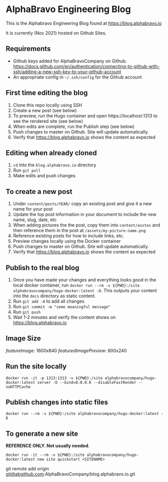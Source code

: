 # AlphaBravo Engineering Blog

This is the Alphabravo Engineering Blog found at https://blog.alphabravo.io

It is currently (Nov 2021) hosted on Github Sites.

## Requirements
- Github keys added for AlphaBravoCompany on Github. https://docs.github.com/en/authentication/connecting-to-github-with-ssh/adding-a-new-ssh-key-to-your-github-account
- An appropriate config in `~/.ssh/config` for the Github account

## First time editing the blog

1. Clone this repo locally using SSH
2. Create a new post (see below)
3. To preview, run the Hugo container and open https://localhost:1313 to see the rendered site (see below)
4. When edits are complete, run the Publish step (see below)
5. Push changes to master on Github. Site will update automatically.
6. Verify that https://blog.alphabravo.io shows the content as expected

## Editing when already cloned

1. `cd` into the `blog.alphabravo.io` directory
2. Run `git pull`
3. Make edits and push changes

## To create a new post

1. Under `content/posts/YEAR/` copy an existing post and give it a new name for your post
2. Update the top post information in your document to include the new name, slug, date, etc
3. When adding pictures the the post, copy them into `content/asstes` and then reference them in the post at `/assets/my-picture-name.png`
4. Reference existing posts for how to include links, etc.
5. Preview changes locally using the Docker container
6. Push changes to master on Github. Site will update automatically.
7. Verify that https://blog.alphabravo.io shows the content as expected

## Publish to the real blog

1. Once you have made your changes and everything looks good in the local docker container, run `docker run --rm -v ${PWD}:/site alphabravocompany/hugo-docker:latest -D`. This outputs your content into the `docs` directory as static content.
2. Run `git add -A` to add all changes
3. Run `git commit -m "some meaningful message"`
4. Run `git push`
5. Wait 1-2 minutes and verify the content shows on https://blog.alphabravo.io

## Image Size

*featureImage*: 1600x840
*featuredImagePreview*: 800x240

## Run the site locally

`docker run -it -p 1313:1313 -v ${PWD}:/site alphabravocompany/hugo-docker:latest server -D --bind=0.0.0.0 --disableFastRender --noHTTPCache`

## Publish changes into static files

`docker run --rm -v ${PWD}:/site alphabravocompany/hugo-docker:latest -D`

## To generate a new site 
**REFERENCE ONLY. Not usually needed.**

`docker run -it --rm -v ${PWD}:/site alphabravocompany/hugo-docker:latest new site quickstart <SITENAME>`

git remote add origin git@abgithub.com:AlphaBravoCompany/blog.alphabravo.io.git